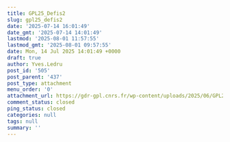 ```yaml
---
title: GPL25_Defis2
slug: gpl25_defis2
date: '2025-07-14 16:01:49'
date_gmt: '2025-07-14 14:01:49'
lastmod: '2025-08-01 11:57:55'
lastmod_gmt: '2025-08-01 09:57:55'
date: Mon, 14 Jul 2025 14:01:49 +0000
draft: true
author: Yves.Ledru
post_id: '505'
post_parent: '437'
post_type: attachment
menu_order: '0'
attachment_url: https://gdr-gpl.cnrs.fr/wp-content/uploads/2025/06/GPL25_Defis2.jpg
comment_status: closed
ping_status: closed
categories: null
tags: null
summary: ''
---
```



